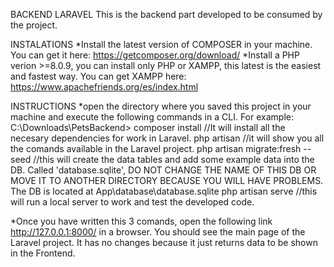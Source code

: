 BACKEND LARAVEL
This is the backend part developed to be consumed by the project.

INSTALATIONS
*Install the latest version of COMPOSER in your machine. You can get it here: https://getcomposer.org/download/
*Install a PHP verion >=8.0.9, you can install only PHP or XAMPP, this latest is the easiest and fastest way. You can get XAMPP here: https://www.apachefriends.org/es/index.html

INSTRUCTIONS
*open the directory where you saved this project in your machine and execute the following commands in a CLI.
For example: C:\Downloads\PetsBackend>
    composer install    //It will install all the necesary dependencies for work in Laravel.
    php artisan     //it will show you all the comands available in the Laravel project.
    php artisan migrate:fresh --seed    //this will create the data tables and add some example data into the DB. Called 'database.sqlite', DO NOT CHANGE THE NAME OF THIS DB OR MOVE IT TO ANOTHER DIRECTORY BECAUSE YOU WILL HAVE PROBLEMS. The DB is located at App\database\database.sqlite
    php artisan serve   //this will run a local server to work and test the developed code.

*Once you have written this 3 comands, open the following link http://127.0.0.1:8000/ in a browser. You should see the main page of the Laravel project. It has no changes because it just returns data to be shown in the Frontend.


